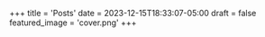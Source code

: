 +++
title = 'Posts'
date = 2023-12-15T18:33:07-05:00
draft = false
featured_image = 'cover.png'
+++
